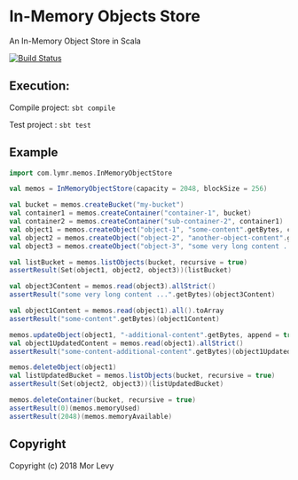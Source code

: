 # In-Memory Objects Store
An In-Memory Object Store in Scala 

[![Build Status](https://travis-ci.org/lymr/in-memory-object-store.svg?branch=master)](https://travis-ci.org/lymr/in-memory-object-store)

## Execution:
Compile project: `sbt compile`

Test project : `sbt test`

## Example 
```scala
import com.lymr.memos.InMemoryObjectStore

val memos = InMemoryObjectStore(capacity = 2048, blockSize = 256)

val bucket = memos.createBucket("my-bucket")
val container1 = memos.createContainer("container-1", bucket)
val container2 = memos.createContainer("sub-container-2", container1)
val object1 = memos.createObject("object-1", "some-content".getBytes, container1)
val object2 = memos.createObject("object-2", "another-object-content".getBytes, container1)
val object3 = memos.createObject("object-3", "some very long content ...".getBytes, container2)

val listBucket = memos.listObjects(bucket, recursive = true)
assertResult(Set(object1, object2, object3))(listBucket)

val object3Content = memos.read(object3).allStrict()
assertResult("some very long content ...".getBytes)(object3Content)

val object1Content = memos.read(object1).all().toArray
assertResult("some-content".getBytes)(object1Content)

memos.updateObject(object1, "-additional-content".getBytes, append = true)
val object1UpdatedContent = memos.read(object1).allStrict()
assertResult("some-content-additional-content".getBytes)(object1UpdatedContent)

memos.deleteObject(object1)
val listUpdatedBucket = memos.listObjects(bucket, recursive = true)
assertResult(Set(object2, object3))(listUpdatedBucket)

memos.deleteContainer(bucket, recursive = true)
assertResult(0)(memos.memoryUsed)
assertResult(2048)(memos.memoryAvailable)
```

## Copyright
Copyright (c) 2018 Mor Levy